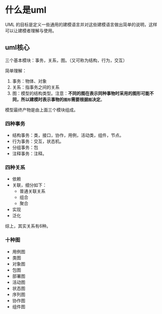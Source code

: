 # 什么是uml

UML 的目标是定义一些通用的建模语言并对这些建模语言做出简单的说明，这样可以让建模者理解与使用。

## uml核心

三个基本模块：事务，关系，图。（又可称为结构，行为，交互）

简单理解：

1. 事务：物体、对象
2. 关系：指事务之间的关系
3. 图：模型的结构类型。注意：**不同的图在表示同种事物时采用的图形可能不同，所以建模时表示事物的`图形`需要根据`图`决定**。

模型最终产物是由上面三个模块组成。

### 四种事务

* 结构事务：类，接口，协作，用例，活动类，组件，节点。
* 行为事务：交互，状态机。
* 分组事务：包
* 注释事务：注释。

### 四种关系

* 依赖
* 关联，细分如下：
  * 普通关联关系
  * 组合
  * 聚合
* 实现
* 泛化

综上，其实关系有6种。

### 十种图

* 用例图
* 类图
* 对象图
* 包图
* 部署图
* 活动图
* 状态图
* 序列图
* 协作图
* 组件图

